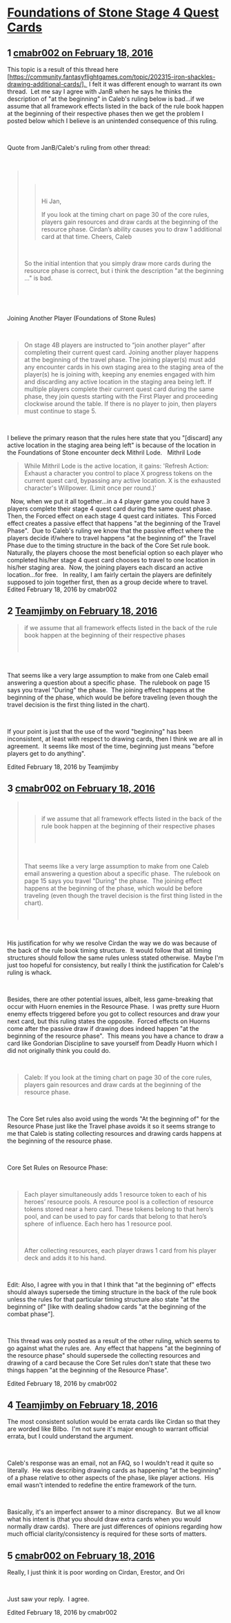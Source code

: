 # [Foundations of Stone Stage 4 Quest Cards](https://community.fantasyflightgames.com/topic/203012-foundations-of-stone-stage-4-quest-cards/)

## 1 [cmabr002 on February 18, 2016](https://community.fantasyflightgames.com/topic/203012-foundations-of-stone-stage-4-quest-cards/?do=findComment&comment=2059940)

This topic is a result of this thread here [https://community.fantasyflightgames.com/topic/202315-iron-shackles-drawing-additional-cards/].  I felt it was different enough to warrant its own thread.  Let me say I agree with JanB when he says he thinks the description of "at the beginning" in Caleb's ruling below is bad...if we assume that all framework effects listed in the back of the rule book happen at the beginning of their respective phases then we get the problem I posted below which I believe is an unintended consequence of this ruling.

 

Quote from JanB/Caleb's ruling from other thread:

 

>  
> 
> >  
> > 
> > Hi Jan,
> > 
> > If you look at the timing chart on page 30 of the core rules, players gain resources and draw cards at the beginning of the resource phase. Cirdan’s ability causes you to draw 1 additional card at that time.
> > Cheers,
> > Caleb
> 
>  
> 
> So the initial intention that you simply draw more cards during the resource phase is correct, but i think the description "at the beginning ..." is bad.
> 
>  

 

Joining Another Player (Foundations of Stone Rules)

 
> On stage 4B players are instructed to “join another player” after completing their current quest card. Joining another player happens at the beginning of the travel phase. The joining player(s) must add any encounter cards in his own staging area to the staging area of the player(s) he is joining with, keeping any enemies engaged with him and discarding any active location in the staging area being left. If multiple players complete their current quest card during the same phase, they join quests starting with the First Player and proceeding clockwise around the table. If there is no player to join, then players must continue to stage 5.

 

I believe the primary reason that the rules here state that you "[discard] any active location in the staging area being left" is because of the location in the Foundations of Stone encounter deck Mithril Lode.
 
Mithril Lode
 
> While Mithril Lode is the active location, it gains: 'Refresh Action: Exhaust a character you control to place X progress tokens on the current quest card, bypassing any active location. X is the exhausted character's Willpower. (Limit once per round.)'

 
Now, when we put it all together...in a 4 player game you could have 3 players complete their stage 4 quest card during the same quest phase.  Then, the Forced effect on each stage 4 quest card initiates.  This Forced effect creates a passive effect that happens "at the beginning of the Travel Phase".  Due to Caleb's ruling we know that the passive effect where the players decide if/where to travel happens "at the beginning of" the Travel Phase due to the timing structure in the back of the Core Set rule book.  Naturally, the players choose the most beneficial option so each player who completed his/her stage 4 quest card chooses to travel to one location in his/her staging area.  Now, the joining players each discard an active location...for free.
 
In reality, I am fairly certain the players are definitely supposed to join together first, then as a group decide where to travel.
Edited February 18, 2016 by cmabr002

## 2 [Teamjimby on February 18, 2016](https://community.fantasyflightgames.com/topic/203012-foundations-of-stone-stage-4-quest-cards/?do=findComment&comment=2060003)

> if we assume that all framework effects listed in the back of the rule book happen at the beginning of their respective phases
> 
>  

 

That seems like a very large assumption to make from one Caleb email answering a question about a specific phase.  The rulebook on page 15 says you travel "During" the phase.  The joining effect happens at the beginning of the phase, which would be before traveling (even though the travel decision is the first thing listed in the chart).

 

If your point is just that the use of the word "beginning" has been inconsistent, at least with respect to drawing cards, then I think we are all in agreement.  It seems like most of the time, beginning just means "before players get to do anything".

Edited February 18, 2016 by Teamjimby

## 3 [cmabr002 on February 18, 2016](https://community.fantasyflightgames.com/topic/203012-foundations-of-stone-stage-4-quest-cards/?do=findComment&comment=2060013)

>  
> 
> > if we assume that all framework effects listed in the back of the rule book happen at the beginning of their respective phases
> > 
> >  
> 
>  
> 
> That seems like a very large assumption to make from one Caleb email answering a question about a specific phase.  The rulebook on page 15 says you travel "During" the phase.  The joining effect happens at the beginning of the phase, which would be before traveling (even though the travel decision is the first thing listed in the chart). 
> 
>  

 

His justification for why we resolve Cirdan the way we do was because of the back of the rule book timing structure.  It would follow that all timing structures should follow the same rules unless stated otherwise.  Maybe I'm just too hopeful for consistency, but really I think the justification for Caleb's ruling is whack.

 

Besides, there are other potential issues, albeit, less game-breaking that occur with Huorn enemies in the Resource Phase.  I was pretty sure Huorn enemy effects triggered before you got to collect resources and draw your next card, but this ruling states the opposite.  Forced effects on Huorns come after the passive draw if drawing does indeed happen "at the beginning of the resource phase".  This means you have a chance to draw a card like Gondorian Discipline to save yourself from Deadly Huorn which I did not originally think you could do.

 

> Caleb: If you look at the timing chart on page 30 of the core rules, players gain resources and draw cards at the beginning of the resource phase.

 

The Core Set rules also avoid using the words "At the beginning of" for the Resource Phase just like the Travel phase avoids it so it seems strange to me that Caleb is stating collecting resources and drawing cards happens at the beginning of the resource phase.

 

Core Set Rules on Resource Phase:

 

> Each player simultaneously adds 1 resource token to each of his heroes’ resource pools. A resource pool is a collection of resource tokens stored near a hero card. These tokens belong to that hero’s pool, and can be used to pay for cards that belong to that hero’s sphere  of influence. Each hero has 1 resource pool.
> 
>  
> 
> After collecting resources, each player draws 1 card from his player deck and adds it to his hand.

 

Edit: Also, I agree with you in that I think that "at the beginning of" effects should always supersede the timing structure in the back of the rule book unless the rules for that particular timing structure also state "at the beginning of" [like with dealing shadow cards "at the beginning of the combat phase"].

 

This thread was only posted as a result of the other ruling, which seems to go against what the rules are.  Any effect that happens "at the beginning of the resource phase" should supersede the collecting resources and drawing of a card because the Core Set rules don't state that these two things happen "at the beginning of the Resource Phase".

Edited February 18, 2016 by cmabr002

## 4 [Teamjimby on February 18, 2016](https://community.fantasyflightgames.com/topic/203012-foundations-of-stone-stage-4-quest-cards/?do=findComment&comment=2060081)

The most consistent solution would be errata cards like Cirdan so that they are worded like Bilbo.  I'm not sure it's major enough to warrant official errata, but I could understand the argument.

 

Caleb's response was an email, not an FAQ, so I wouldn't read it quite so literally.  He was describing drawing cards as happening "at the beginning" of a phase relative to other aspects of the phase, like player actions.  His email wasn't intended to redefine the entire framework of the turn.

 

Basically, it's an imperfect answer to a minor discrepancy.  But we all know what his intent is (that you should draw extra cards when you would normally draw cards).  There are just differences of opinions regarding how much official clarity/consistency is required for these sorts of matters.

## 5 [cmabr002 on February 18, 2016](https://community.fantasyflightgames.com/topic/203012-foundations-of-stone-stage-4-quest-cards/?do=findComment&comment=2060083)

Really, I just think it is poor wording on Cirdan, Erestor, and Ori

 

Just saw your reply.  I agree.

Edited February 18, 2016 by cmabr002

